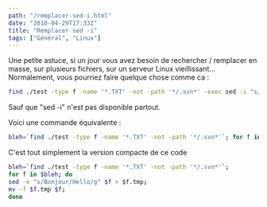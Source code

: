 ```yaml
---
path: "/remplacer-sed-i.html"
date: "2010-04-29T17:33Z"
title: "Remplacer sed -i"
tags: ["Général", "Linux"]
---
```


Une petite astuce, si un jour vous avez besoin de rechercher / remplacer en masse, sur plusieurs fichiers, sur un serveur Linux vieillissant... Normalement, vous pourriez faire quelque chose comme ca :

```bash
find ./test -type f -name '*.TXT' -not -path '*/.svn*' -exec sed -i "s/Bonjour/Hello/g" {} \;
```

Sauf que "sed -i" n'est pas disponible partout.

Voici une commande équivalente :

```bash
bleh=`find ./test -type f -name '*.TXT' -not -path '*/.svn*'`; for f in $bleh; do sed -e "s/Bonjour/Hello/g" $f > $f.tmp; mv -f $f.tmp $f; done
```

C'est tout simplement la version compacte de ce code

```bash
bleh=`find ./test -type f -name '*.TXT' -not -path '*/.svn*'`;
for f in $bleh; do
sed -e "s/Bonjour/Hello/g" $f > $f.tmp;
mv -f $f.tmp $f;
done
```
